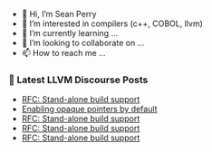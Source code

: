 - 👋 Hi, I’m Sean Perry
- 👀 I’m interested in compilers (c++, COBOL, llvm)
- 🌱 I’m currently learning ...
- 💞️ I’m looking to collaborate on ...
- 📫 How to reach me ...

<!---
s66perry/s66perry is a ✨ special ✨ repository because its `README.md` (this file) appears on your GitHub profile.
You can click the Preview link to take a look at your changes.
--->
### 📕 Latest LLVM Discourse Posts

<!-- DISCOURSE-LLVM:START -->
- [RFC: Stand-alone build support](https://discourse.llvm.org/t/rfc-stand-alone-build-support/61291?page=2#post_22)
- [Enabling opaque pointers by default](https://discourse.llvm.org/t/enabling-opaque-pointers-by-default/61322#post_2)
- [RFC: Stand-alone build support](https://discourse.llvm.org/t/rfc-stand-alone-build-support/61291#post_21)
- [RFC: Stand-alone build support](https://discourse.llvm.org/t/rfc-stand-alone-build-support/61291#post_20)
- [RFC: Stand-alone build support](https://discourse.llvm.org/t/rfc-stand-alone-build-support/61291#post_19)
<!-- DISCOURSE-LLVM:END -->
